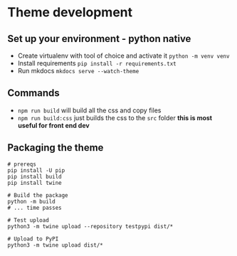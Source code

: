 # Theme development

## Set up your environment - python native

- Create virtualenv with tool of choice and activate it `python -m venv venv`
- Install requirements `pip install -r requirements.txt`
- Run mkdocs `mkdocs serve --watch-theme`

## Commands

- `npm run build` will build all the css and copy files
- `npm run build:css` just builds the css to the `src` folder **this is most useful for front end dev**

## Packaging the theme

```shell
# prereqs
pip install -U pip
pip install build
pip install twine

# Build the package
python -m build
# ... time passes

# Test upload 
python3 -m twine upload --repository testpypi dist/*

# Upload to PyPI
python3 -m twine upload dist/*

```
